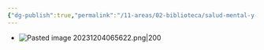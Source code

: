 ```yaml
---
{"dg-publish":true,"permalink":"/11-areas/02-biblioteca/salud-mental-y-covid-19/","noteIcon":""}
---
```


- ![Pasted image 20231204065622.png|200](/img/user/02%20Image/Pasted%20image%2020231204065622.png)